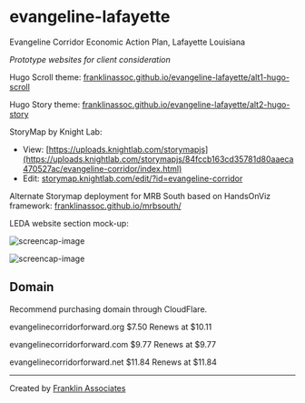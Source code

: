# evangeline-lafayette
 Evangeline Corridor Economic Action Plan, Lafayette Louisiana

 *Prototype websites for client consideration*
 
Hugo Scroll theme: 
 [franklinassoc.github.io/evangeline-lafayette/alt1-hugo-scroll](https://franklinassoc.github.io/evangeline-lafayette/alt1-hugo-scroll/public/)
 
Hugo Story theme: 
 [franklinassoc.github.io/evangeline-lafayette/alt2-hugo-story](https://franklinassoc.github.io/evangeline-lafayette/alt2-hugo-story/public/)

StoryMap by Knight Lab:

- View: [https://uploads.knightlab.com/storymapjs](https://uploads.knightlab.com/storymapjs/84fccb163cd35781d80aaeca470527ac/evangeline-corridor/index.html)
- Edit: [storymap.knightlab.com/edit/?id=evangeline-corridor](https://storymap.knightlab.com/edit/?id=evangeline-corridor)

Alternate Storymap deployment for MRB South based on HandsOnViz framework:
[franklinassoc.github.io/mrbsouth/](https://franklinassoc.github.io/mrbsouth/)
 
 LEDA website section mock-up: 
 
 ![screencap-image](https://franklinassoc.github.io/evangeline-lafayette/alt3-LEDA_website/alt-3_in_LEDA_website_v1_Page_1.jpg)
 
  ![screencap-image](https://franklinassoc.github.io/evangeline-lafayette/alt3-LEDA_website/alt-3_in_LEDA_website_v1_Page_2.jpg)
 
 
## Domain
 
Recommend purchasing domain through CloudFlare.

evangelinecorridorforward.org $7.50
Renews at $10.11

evangelinecorridorforward.com $9.77
Renews at $9.77

evangelinecorridorforward.net $11.84
Renews at $11.84

 ---
 
 Created by [Franklin Associates](https://www.franklinassociates.com/)
